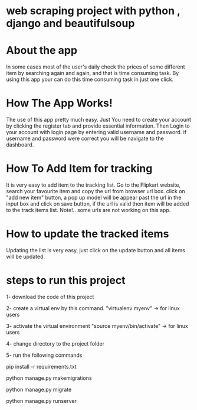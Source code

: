 # web scraping project with python , django and beautifulsoup

# About the app
In some cases most of the user's daily check the prices of some different item by searching again and again, and that is time consuming task. By using this app your can do this time consuming task in just one click.

# How The App Works!
The use of this app pretty much easy. Just You need to create your account by clicking the register tab and provide essential information. Then Login to your account with login page by entering valid username and password. if username and password were correct you will be navigate to the dashboard.

# How To Add Item for tracking
It is very easy to add item to the tracking list. Go to the Flipkart website, search your favourite item and copy the url from browser url box. click on "add new item" button, a pop up model will be appear past the url in the input box and click on save button, if the url is valid then item will be added to the track items list. Note!.. some urls are not working on this app.

# How to update the tracked items
Updating the list is very easy, just click on the update button and all items will be updated.
# steps to run this project

1- download the code of this project

2- create a virtual env by this command. "virtualenv myenv" -> for linux users

3- activate the virtual environment "source myenv/bin/activate" -> for linux users

4- change directory to the project folder 

5- run the following commands

pip install -r requirements.txt

python manage.py makemigrations

python manage.py migrate

python manage.py runserver



